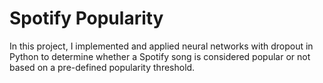 # Spotify Popularity

In this project, I implemented and applied neural networks with dropout in Python to determine whether a Spotify song is considered popular or not based on a pre-defined popularity threshold.
